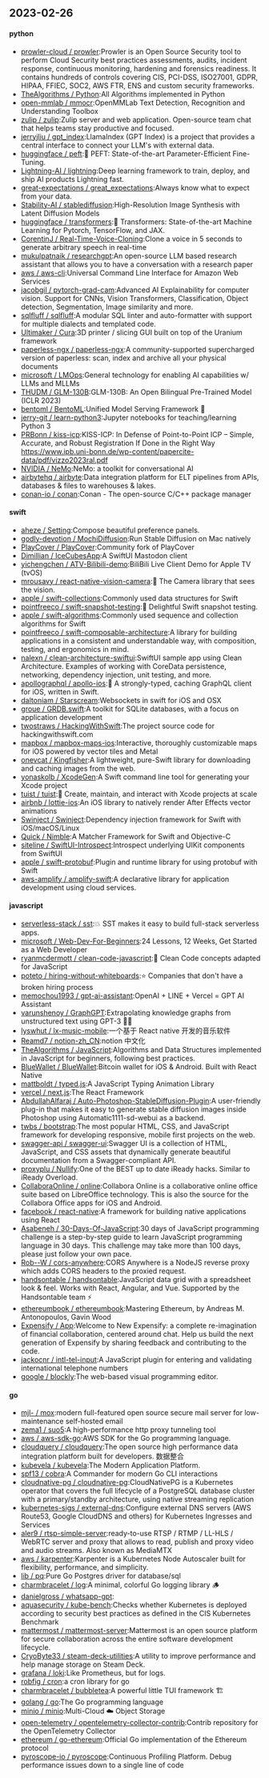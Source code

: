 ## 2023-02-26

#### python
* [prowler-cloud / prowler](https://github.com/prowler-cloud/prowler):Prowler is an Open Source Security tool to perform Cloud Security best practices assessments, audits, incident response, continuous monitoring, hardening and forensics readiness. It contains hundreds of controls covering CIS, PCI-DSS, ISO27001, GDPR, HIPAA, FFIEC, SOC2, AWS FTR, ENS and custom security frameworks.
* [TheAlgorithms / Python](https://github.com/TheAlgorithms/Python):All Algorithms implemented in Python
* [open-mmlab / mmocr](https://github.com/open-mmlab/mmocr):OpenMMLab Text Detection, Recognition and Understanding Toolbox
* [zulip / zulip](https://github.com/zulip/zulip):Zulip server and web application. Open-source team chat that helps teams stay productive and focused.
* [jerryjliu / gpt_index](https://github.com/jerryjliu/gpt_index):LlamaIndex (GPT Index) is a project that provides a central interface to connect your LLM's with external data.
* [huggingface / peft](https://github.com/huggingface/peft):🤗
PEFT: State-of-the-art Parameter-Efficient Fine-Tuning.
* [Lightning-AI / lightning](https://github.com/Lightning-AI/lightning):Deep learning framework to train, deploy, and ship AI products Lightning fast.
* [great-expectations / great_expectations](https://github.com/great-expectations/great_expectations):Always know what to expect from your data.
* [Stability-AI / stablediffusion](https://github.com/Stability-AI/stablediffusion):High-Resolution Image Synthesis with Latent Diffusion Models
* [huggingface / transformers](https://github.com/huggingface/transformers):🤗
Transformers: State-of-the-art Machine Learning for Pytorch, TensorFlow, and JAX.
* [CorentinJ / Real-Time-Voice-Cloning](https://github.com/CorentinJ/Real-Time-Voice-Cloning):Clone a voice in 5 seconds to generate arbitrary speech in real-time
* [mukulpatnaik / researchgpt](https://github.com/mukulpatnaik/researchgpt):An open-source LLM based research assistant that allows you to have a conversation with a research paper
* [aws / aws-cli](https://github.com/aws/aws-cli):Universal Command Line Interface for Amazon Web Services
* [jacobgil / pytorch-grad-cam](https://github.com/jacobgil/pytorch-grad-cam):Advanced AI Explainability for computer vision. Support for CNNs, Vision Transformers, Classification, Object detection, Segmentation, Image similarity and more.
* [sqlfluff / sqlfluff](https://github.com/sqlfluff/sqlfluff):A modular SQL linter and auto-formatter with support for multiple dialects and templated code.
* [Ultimaker / Cura](https://github.com/Ultimaker/Cura):3D printer / slicing GUI built on top of the Uranium framework
* [paperless-ngx / paperless-ngx](https://github.com/paperless-ngx/paperless-ngx):A community-supported supercharged version of paperless: scan, index and archive all your physical documents
* [microsoft / LMOps](https://github.com/microsoft/LMOps):General technology for enabling AI capabilities w/ LLMs and MLLMs
* [THUDM / GLM-130B](https://github.com/THUDM/GLM-130B):GLM-130B: An Open Bilingual Pre-Trained Model (ICLR 2023)
* [bentoml / BentoML](https://github.com/bentoml/BentoML):Unified Model Serving Framework
🍱
* [jerry-git / learn-python3](https://github.com/jerry-git/learn-python3):Jupyter notebooks for teaching/learning Python 3
* [PRBonn / kiss-icp](https://github.com/PRBonn/kiss-icp):KISS-ICP: In Defense of Point-to-Point ICP – Simple, Accurate, and Robust Registration If Done in the Right Way https://www.ipb.uni-bonn.de/wp-content/papercite-data/pdf/vizzo2023ral.pdf
* [NVIDIA / NeMo](https://github.com/NVIDIA/NeMo):NeMo: a toolkit for conversational AI
* [airbytehq / airbyte](https://github.com/airbytehq/airbyte):Data integration platform for ELT pipelines from APIs, databases & files to warehouses & lakes.
* [conan-io / conan](https://github.com/conan-io/conan):Conan - The open-source C/C++ package manager

#### swift
* [aheze / Setting](https://github.com/aheze/Setting):Compose beautiful preference panels.
* [godly-devotion / MochiDiffusion](https://github.com/godly-devotion/MochiDiffusion):Run Stable Diffusion on Mac natively
* [PlayCover / PlayCover](https://github.com/PlayCover/PlayCover):Community fork of PlayCover
* [Dimillian / IceCubesApp](https://github.com/Dimillian/IceCubesApp):A SwiftUI Mastodon client
* [yichengchen / ATV-Bilibili-demo](https://github.com/yichengchen/ATV-Bilibili-demo):BiliBili Live Client Demo for Apple TV (tvOS)
* [mrousavy / react-native-vision-camera](https://github.com/mrousavy/react-native-vision-camera):📸
The Camera library that sees the vision.
* [apple / swift-collections](https://github.com/apple/swift-collections):Commonly used data structures for Swift
* [pointfreeco / swift-snapshot-testing](https://github.com/pointfreeco/swift-snapshot-testing):📸
Delightful Swift snapshot testing.
* [apple / swift-algorithms](https://github.com/apple/swift-algorithms):Commonly used sequence and collection algorithms for Swift
* [pointfreeco / swift-composable-architecture](https://github.com/pointfreeco/swift-composable-architecture):A library for building applications in a consistent and understandable way, with composition, testing, and ergonomics in mind.
* [nalexn / clean-architecture-swiftui](https://github.com/nalexn/clean-architecture-swiftui):SwiftUI sample app using Clean Architecture. Examples of working with CoreData persistence, networking, dependency injection, unit testing, and more.
* [apollographql / apollo-ios](https://github.com/apollographql/apollo-ios):📱
A strongly-typed, caching GraphQL client for iOS, written in Swift.
* [daltoniam / Starscream](https://github.com/daltoniam/Starscream):Websockets in swift for iOS and OSX
* [groue / GRDB.swift](https://github.com/groue/GRDB.swift):A toolkit for SQLite databases, with a focus on application development
* [twostraws / HackingWithSwift](https://github.com/twostraws/HackingWithSwift):The project source code for hackingwithswift.com
* [mapbox / mapbox-maps-ios](https://github.com/mapbox/mapbox-maps-ios):Interactive, thoroughly customizable maps for iOS powered by vector tiles and Metal
* [onevcat / Kingfisher](https://github.com/onevcat/Kingfisher):A lightweight, pure-Swift library for downloading and caching images from the web.
* [yonaskolb / XcodeGen](https://github.com/yonaskolb/XcodeGen):A Swift command line tool for generating your Xcode project
* [tuist / tuist](https://github.com/tuist/tuist):🚀
Create, maintain, and interact with Xcode projects at scale
* [airbnb / lottie-ios](https://github.com/airbnb/lottie-ios):An iOS library to natively render After Effects vector animations
* [Swinject / Swinject](https://github.com/Swinject/Swinject):Dependency injection framework for Swift with iOS/macOS/Linux
* [Quick / Nimble](https://github.com/Quick/Nimble):A Matcher Framework for Swift and Objective-C
* [siteline / SwiftUI-Introspect](https://github.com/siteline/SwiftUI-Introspect):Introspect underlying UIKit components from SwiftUI
* [apple / swift-protobuf](https://github.com/apple/swift-protobuf):Plugin and runtime library for using protobuf with Swift
* [aws-amplify / amplify-swift](https://github.com/aws-amplify/amplify-swift):A declarative library for application development using cloud services.

#### javascript
* [serverless-stack / sst](https://github.com/serverless-stack/sst):💥
SST makes it easy to build full-stack serverless apps.
* [microsoft / Web-Dev-For-Beginners](https://github.com/microsoft/Web-Dev-For-Beginners):24 Lessons, 12 Weeks, Get Started as a Web Developer
* [ryanmcdermott / clean-code-javascript](https://github.com/ryanmcdermott/clean-code-javascript):🛁
Clean Code concepts adapted for JavaScript
* [poteto / hiring-without-whiteboards](https://github.com/poteto/hiring-without-whiteboards):⭐️
Companies that don't have a broken hiring process
* [memochou1993 / gpt-ai-assistant](https://github.com/memochou1993/gpt-ai-assistant):OpenAI + LINE + Vercel = GPT AI Assistant
* [varunshenoy / GraphGPT](https://github.com/varunshenoy/GraphGPT):Extrapolating knowledge graphs from unstructured text using GPT-3
🕵️‍♂️
* [lyswhut / lx-music-mobile](https://github.com/lyswhut/lx-music-mobile):一个基于 React native 开发的音乐软件
* [Reamd7 / notion-zh_CN](https://github.com/Reamd7/notion-zh_CN):notion 中文化
* [TheAlgorithms / JavaScript](https://github.com/TheAlgorithms/JavaScript):Algorithms and Data Structures implemented in JavaScript for beginners, following best practices.
* [BlueWallet / BlueWallet](https://github.com/BlueWallet/BlueWallet):Bitcoin wallet for iOS & Android. Built with React Native
* [mattboldt / typed.js](https://github.com/mattboldt/typed.js):A JavaScript Typing Animation Library
* [vercel / next.js](https://github.com/vercel/next.js):The React Framework
* [AbdullahAlfaraj / Auto-Photoshop-StableDiffusion-Plugin](https://github.com/AbdullahAlfaraj/Auto-Photoshop-StableDiffusion-Plugin):A user-friendly plug-in that makes it easy to generate stable diffusion images inside Photoshop using Automatic1111-sd-webui as a backend.
* [twbs / bootstrap](https://github.com/twbs/bootstrap):The most popular HTML, CSS, and JavaScript framework for developing responsive, mobile first projects on the web.
* [swagger-api / swagger-ui](https://github.com/swagger-api/swagger-ui):Swagger UI is a collection of HTML, JavaScript, and CSS assets that dynamically generate beautiful documentation from a Swagger-compliant API.
* [proxyplu / Nullify](https://github.com/proxyplu/Nullify):One of the BEST up to date iReady hacks. Similar to iReady Overload.
* [CollaboraOnline / online](https://github.com/CollaboraOnline/online):Collabora Online is a collaborative online office suite based on LibreOffice technology. This is also the source for the Collabora Office apps for iOS and Android.
* [facebook / react-native](https://github.com/facebook/react-native):A framework for building native applications using React
* [Asabeneh / 30-Days-Of-JavaScript](https://github.com/Asabeneh/30-Days-Of-JavaScript):30 days of JavaScript programming challenge is a step-by-step guide to learn JavaScript programming language in 30 days. This challenge may take more than 100 days, please just follow your own pace.
* [Rob--W / cors-anywhere](https://github.com/Rob--W/cors-anywhere):CORS Anywhere is a NodeJS reverse proxy which adds CORS headers to the proxied request.
* [handsontable / handsontable](https://github.com/handsontable/handsontable):JavaScript data grid with a spreadsheet look & feel. Works with React, Angular, and Vue. Supported by the Handsontable team
⚡
* [ethereumbook / ethereumbook](https://github.com/ethereumbook/ethereumbook):Mastering Ethereum, by Andreas M. Antonopoulos, Gavin Wood
* [Expensify / App](https://github.com/Expensify/App):Welcome to New Expensify: a complete re-imagination of financial collaboration, centered around chat. Help us build the next generation of Expensify by sharing feedback and contributing to the code.
* [jackocnr / intl-tel-input](https://github.com/jackocnr/intl-tel-input):A JavaScript plugin for entering and validating international telephone numbers
* [google / blockly](https://github.com/google/blockly):The web-based visual programming editor.

#### go
* [mjl- / mox](https://github.com/mjl-/mox):modern full-featured open source secure mail server for low-maintenance self-hosted email
* [zema1 / suo5](https://github.com/zema1/suo5):A high-performance http proxy tunneling tool
* [aws / aws-sdk-go](https://github.com/aws/aws-sdk-go):AWS SDK for the Go programming language.
* [cloudquery / cloudquery](https://github.com/cloudquery/cloudquery):The open source high performance data integration platform built for developers. 数据整合
* [kubevela / kubevela](https://github.com/kubevela/kubevela):The Modern Application Platform.
* [spf13 / cobra](https://github.com/spf13/cobra):A Commander for modern Go CLI interactions
* [cloudnative-pg / cloudnative-pg](https://github.com/cloudnative-pg/cloudnative-pg):CloudNativePG is a Kubernetes operator that covers the full lifecycle of a PostgreSQL database cluster with a primary/standby architecture, using native streaming replication
* [kubernetes-sigs / external-dns](https://github.com/kubernetes-sigs/external-dns):Configure external DNS servers (AWS Route53, Google CloudDNS and others) for Kubernetes Ingresses and Services
* [aler9 / rtsp-simple-server](https://github.com/aler9/rtsp-simple-server):ready-to-use RTSP / RTMP / LL-HLS / WebRTC server and proxy that allows to read, publish and proxy video and audio streams. Also known as MediaMTX
* [aws / karpenter](https://github.com/aws/karpenter):Karpenter is a Kubernetes Node Autoscaler built for flexibility, performance, and simplicity.
* [lib / pq](https://github.com/lib/pq):Pure Go Postgres driver for database/sql
* [charmbracelet / log](https://github.com/charmbracelet/log):A minimal, colorful Go logging library
🪵
* [danielgross / whatsapp-gpt](https://github.com/danielgross/whatsapp-gpt):
* [aquasecurity / kube-bench](https://github.com/aquasecurity/kube-bench):Checks whether Kubernetes is deployed according to security best practices as defined in the CIS Kubernetes Benchmark
* [mattermost / mattermost-server](https://github.com/mattermost/mattermost-server):Mattermost is an open source platform for secure collaboration across the entire software development lifecycle.
* [CryoByte33 / steam-deck-utilities](https://github.com/CryoByte33/steam-deck-utilities):A utility to improve performance and help manage storage on Steam Deck.
* [grafana / loki](https://github.com/grafana/loki):Like Prometheus, but for logs.
* [robfig / cron](https://github.com/robfig/cron):a cron library for go
* [charmbracelet / bubbletea](https://github.com/charmbracelet/bubbletea):A powerful little TUI framework
🏗
* [golang / go](https://github.com/golang/go):The Go programming language
* [minio / minio](https://github.com/minio/minio):Multi-Cloud
☁️
Object Storage
* [open-telemetry / opentelemetry-collector-contrib](https://github.com/open-telemetry/opentelemetry-collector-contrib):Contrib repository for the OpenTelemetry Collector
* [ethereum / go-ethereum](https://github.com/ethereum/go-ethereum):Official Go implementation of the Ethereum protocol
* [pyroscope-io / pyroscope](https://github.com/pyroscope-io/pyroscope):Continuous Profiling Platform. Debug performance issues down to a single line of code
